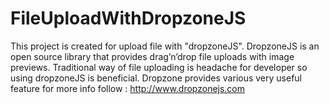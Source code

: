 # FileUploadWithDropzoneJS
This project is created for upload file with "dropzoneJS". DropzoneJS is an open source library that provides drag’n’drop file uploads with image previews. Traditional way of file uploading is headache for developer so using dropzoneJS is beneficial. Dropzone provides various very useful feature for more info follow : http://www.dropzonejs.com
